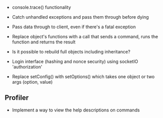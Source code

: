 - console.trace() functionality
- Catch unhandled exceptions and pass them through before dying
- Pass data through to client, even if there's a fatal exception
- Replace object's functions with a call that sends a command, runs the function and returns the result
- Is it possible to rebuild full objects including inheritance?

- Login interface (hashing and nonce security) using socketIO 'authorization'
- Replace setConfig() with setOptions() which takes one object or two args (option, value)

## Profiler

- Implement a way to view the help descriptions on commands